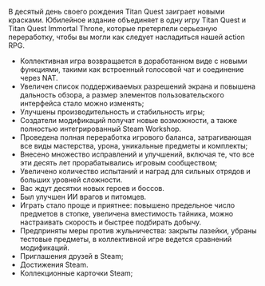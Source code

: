 В десятый день своего рождения Titan Quest заиграет новыми красками. Юбилейное издание объединяет в одну игру Titan Quest и Titan Quest Immortal Throne, которые претерпели серьезную переработку, чтобы вы могли как следует насладиться нашей action RPG.

* Коллективная игра возвращается в доработанном виде с новыми функциями, такими как встроенный голосовой чат и соединение через NAT.
* Увеличен список поддерживаемых разрешений экрана и повышена дальность обзора, а размер элементов пользовательского интерфейса стало можно изменять;
* Улучшены производительность и стабильность игры;
* Создатели модификаций получат новые возможности, а также полностью интегрированный Steam Workshop.
* Проведена полная переработка игрового баланса, затрагивающая все виды мастерства, урона, уникальные предметы и комплекты;
* Внесено множество исправлений и улучшений, включая те, что все эти десять лет прорабатывались игровым сообществом;
* Увеличено количество испытаний и наград для сильных отрядов и больших уровней сложности.
* Вас ждут десятки новых героев и боссов.
* Был улучшен ИИ врагов и питомцев.
* Играть стало проще и приятнее: повышено предельное число предметов в стопке, увеличена вместимость тайника, можно настраивать скорость и быстрее подбирать добычу.
* Предприняты меры против жульничества: закрыты лазейки, убраны тестовые предметы, в коллективной игре ведется сравнений модификаций.
* Приглашения друзей в Steam;
* Достижения Steam.
* Коллекционные карточки Steam;
